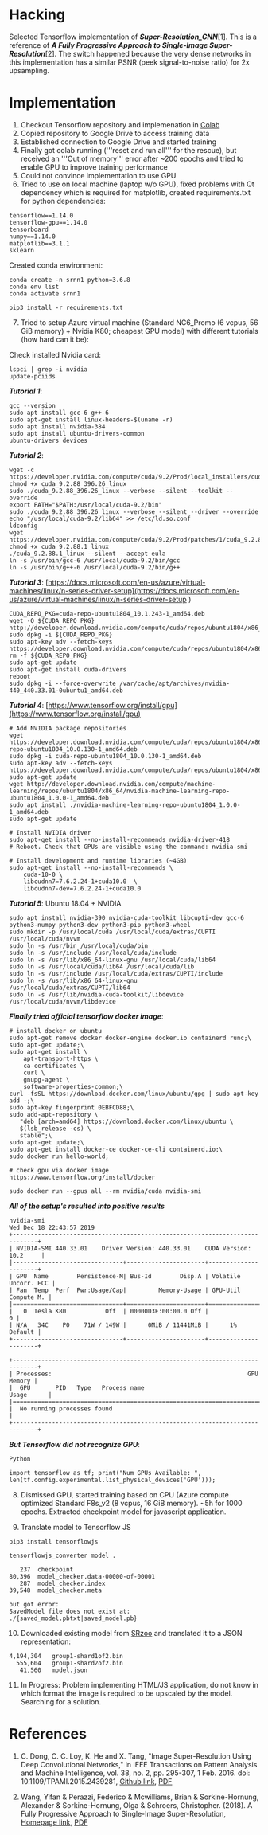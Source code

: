# Hacking

Selected Tensorflow implementation of ***Super-Resolution_CNN***[1]. This is a reference of ***A Fully Progressive Approach to Single-Image Super-Resolution***[2]. The switch happened because the very dense networks in this implementation has a similar PSNR (peek signal-to-noise ratio) for 2x upsampling.

# Implementation

1. Checkout Tensorflow repository and implemenation in [Colab](https://colab.research.google.com/drive/1oPgjW7k23esFMHMgTT_eK5b4xy129AR9)
2. Copied repository to Google Drive to access training data
3. Established connection to Google Drive and started training
4. Finally got colab running ('''reset and run all''' for the rescue), but received an '''Out of memory''' error after ~200 epochs and tried to enable GPU to improve training performance
5. Could not convince implementation to use GPU
6. Tried to use on local machine (laptop w/o GPU), fixed problems with Qt dependency which is required for matplotlib, created requirements.txt for python dependencies:
```
tensorflow==1.14.0
tensorflow-gpu==1.14.0
tensorboard
numpy==1.14.0
matplotlib==3.1.1
sklearn
```
Created conda environment:
```
conda create -n srnn1 python=3.6.8
conda env list
conda activate srnn1

pip3 install -r requirements.txt
```

7. Tried to setup Azure virtual machine (Standard NC6_Promo (6 vcpus, 56 GiB memory) + Nvidia K80; cheapest GPU model) with different tutorials (how hard can it be):

Check installed Nvidia card: 
```
lspci | grep -i nvidia
update-pciids
```

***Tutorial 1***:
```
gcc --version
sudo apt install gcc-6 g++-6
sudo apt-get install linux-headers-$(uname -r)
sudo apt install nvidia-384
sudo apt install ubuntu-drivers-common
ubuntu-drivers devices
```

***Tutorial 2***:
```
wget -c https://developer.nvidia.com/compute/cuda/9.2/Prod/local_installers/cuda_9.2.88_396.26_linux
chmod +x cuda_9.2.88_396.26_linux
sudo ./cuda_9.2.88_396.26_linux --verbose --silent --toolkit --override
export PATH="$PATH:/usr/local/cuda-9.2/bin"
sudo ./cuda_9.2.88_396.26_linux --verbose --silent --driver --override
echo "/usr/local/cuda-9.2/lib64" >> /etc/ld.so.conf
ldconfig
wget https://developer.nvidia.com/compute/cuda/9.2/Prod/patches/1/cuda_9.2.88.1_linux
chmod +x cuda_9.2.88.1_linux
./cuda_9.2.88.1_linux --silent --accept-eula
ln -s /usr/bin/gcc-6 /usr/local/cuda-9.2/bin/gcc
ln -s /usr/bin/g++-6 /usr/local/cuda-9.2/bin/g++
```

***Tutorial 3***: [https://docs.microsoft.com/en-us/azure/virtual-machines/linux/n-series-driver-setup](https://docs.microsoft.com/en-us/azure/virtual-machines/linux/n-series-driver-setup
)
```
CUDA_REPO_PKG=cuda-repo-ubuntu1804_10.1.243-1_amd64.deb
wget -O ${CUDA_REPO_PKG} http://developer.download.nvidia.com/compute/cuda/repos/ubuntu1804/x86_64/${CUDA_REPO_PKG} 
sudo dpkg -i ${CUDA_REPO_PKG}
sudo apt-key adv --fetch-keys https://developer.download.nvidia.com/compute/cuda/repos/ubuntu1804/x86_64/7fa2af80.pub 
rm -f ${CUDA_REPO_PKG}
sudo apt-get update
sudo apt-get install cuda-drivers
reboot
sudo dpkg -i --force-overwrite /var/cache/apt/archives/nvidia-440_440.33.01-0ubuntu1_amd64.deb
```

***Tutorial 4***: [https://www.tensorflow.org/install/gpu](https://www.tensorflow.org/install/gpu)
```
# Add NVIDIA package repositories
wget https://developer.download.nvidia.com/compute/cuda/repos/ubuntu1804/x86_64/cuda-repo-ubuntu1804_10.0.130-1_amd64.deb
sudo dpkg -i cuda-repo-ubuntu1804_10.0.130-1_amd64.deb
sudo apt-key adv --fetch-keys https://developer.download.nvidia.com/compute/cuda/repos/ubuntu1804/x86_64/7fa2af80.pub
sudo apt-get update
wget http://developer.download.nvidia.com/compute/machine-learning/repos/ubuntu1804/x86_64/nvidia-machine-learning-repo-ubuntu1804_1.0.0-1_amd64.deb
sudo apt install ./nvidia-machine-learning-repo-ubuntu1804_1.0.0-1_amd64.deb
sudo apt-get update

# Install NVIDIA driver
sudo apt-get install --no-install-recommends nvidia-driver-418
# Reboot. Check that GPUs are visible using the command: nvidia-smi

# Install development and runtime libraries (~4GB)
sudo apt-get install --no-install-recommends \
    cuda-10-0 \
    libcudnn7=7.6.2.24-1+cuda10.0  \
    libcudnn7-dev=7.6.2.24-1+cuda10.0
```


***Tutorial 5***: Ubuntu 18.04 + NVIDIA
```
sudo apt install nvidia-390 nvidia-cuda-toolkit libcupti-dev gcc-6 python3-numpy python3-dev python3-pip python3-wheel
sudo mkdir -p /usr/local/cuda /usr/local/cuda/extras/CUPTI /usr/local/cuda/nvvm
sudo ln -s /usr/bin /usr/local/cuda/bin
sudo ln -s /usr/include /usr/local/cuda/include
sudo ln -s /usr/lib/x86_64-linux-gnu /usr/local/cuda/lib64
sudo ln -s /usr/local/cuda/lib64 /usr/local/cuda/lib
sudo ln -s /usr/include /usr/local/cuda/extras/CUPTI/include
sudo ln -s /usr/lib/x86_64-linux-gnu /usr/local/cuda/extras/CUPTI/lib64
sudo ln -s /usr/lib/nvidia-cuda-toolkit/libdevice /usr/local/cuda/nvvm/libdevice

```

***Finally tried official tensorflow docker image***:
```
# install docker on ubuntu
sudo apt-get remove docker docker-engine docker.io containerd runc;\
sudo apt-get update;\
sudo apt-get install \
    apt-transport-https \
    ca-certificates \
    curl \
    gnupg-agent \
    software-properties-common;\
curl -fsSL https://download.docker.com/linux/ubuntu/gpg | sudo apt-key add -;\
sudo apt-key fingerprint 0EBFCD88;\
sudo add-apt-repository \
   "deb [arch=amd64] https://download.docker.com/linux/ubuntu \
   $(lsb_release -cs) \
   stable";\
sudo apt-get update;\
sudo apt-get install docker-ce docker-ce-cli containerd.io;\
sudo docker run hello-world;

# check gpu via docker image
https://www.tensorflow.org/install/docker

sudo docker run --gpus all --rm nvidia/cuda nvidia-smi
```


***All of the setup's resulted into positive results***
```
nvidia-smi
Wed Dec 18 22:43:57 2019
+-----------------------------------------------------------------------------+
| NVIDIA-SMI 440.33.01    Driver Version: 440.33.01    CUDA Version: 10.2     |
|-------------------------------+----------------------+----------------------+
| GPU  Name        Persistence-M| Bus-Id        Disp.A | Volatile Uncorr. ECC |
| Fan  Temp  Perf  Pwr:Usage/Cap|         Memory-Usage | GPU-Util  Compute M. |
|===============================+======================+======================|
|   0  Tesla K80           Off  | 00000D3E:00:00.0 Off |                    0 |
| N/A   34C    P0    71W / 149W |      0MiB / 11441MiB |      1%      Default |
+-------------------------------+----------------------+----------------------+

+-----------------------------------------------------------------------------+
| Processes:                                                       GPU Memory |
|  GPU       PID   Type   Process name                             Usage      |
|=============================================================================|
|  No running processes found                                                 |
+-----------------------------------------------------------------------------+
```

***But Tensorflow did not recognize GPU***:
```
Python

import tensorflow as tf; print("Num GPUs Available: ", len(tf.config.experimental.list_physical_devices('GPU')));
```


8. Dismissed GPU, started training based on CPU (Azure compute optimized Standard F8s_v2 (8 vcpus, 16 GiB memory). ~5h for 1000 epochs.
Extracted checkpoint model for javascript application.

9. Translate model to Tensorflow JS
```
pip3 install tensorflowjs

tensorflowjs_converter model .

   237  checkpoint
80,396  model_checker.data-00000-of-00001
   287  model_checker.index
39,548  model_checker.meta

but got error:
SavedModel file does not exist at: ./{saved_model.pbtxt|saved_model.pb}

```

10. Downloaded existing model from [SRzoo](https://github.com/idearibosome/srzoo) and translated it to a JSON representation:
```
4,194,304   group1-shard1of2.bin
  555,604   group1-shard2of2.bin  
   41,560   model.json
```

11. In Progress: Problem implementing HTML/JS application, do not know in which format the image is required to be upscaled by the model. Searching for a solution.




# References

1. C. Dong, C. C. Loy, K. He and X. Tang, "Image Super-Resolution Using Deep Convolutional Networks," in IEEE Transactions on Pattern Analysis and Machine Intelligence, vol. 38, no. 2, pp. 295-307, 1 Feb. 2016.
doi: 10.1109/TPAMI.2015.2439281,
[Github link](https://github.com/YeongHyeon/Super-Resolution_CNN), 
[PDF](8_Image_Super-Resolution_using+deep_convolutional_networks.pdf)


2. Wang, Yifan & Perazzi, Federico & Mcwilliams, Brian & Sorkine-Hornung, Alexander & Sorkine-Hornung, Olga & Schroers, Christopher. (2018). A Fully Progressive Approach to Single-Image Super-Resolution,
[Homepage link](https://igl.ethz.ch/projects/prosr/),
[PDF](7_prosr-cvprw-2018-wang-et-al.pdf)